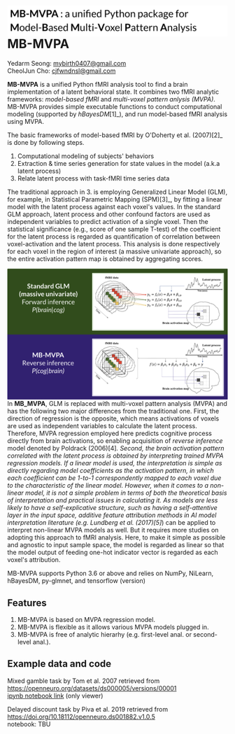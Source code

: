 <img src="https://github.com/CCS-Lab/project_model_based_fmri/blob/dev0/images/mbmvpa_logo.png" align="left" width="600px">

<br>

# MB-MVPA 

Yedarm Seong: mybirth0407@gmail.com<br>
CheolJun Cho: cjfwndnsl@gmail.com<br>

**MB-MVPA** is a unified Python fMRI analysis tool to find a brain implementation of a latent behavioral state.
It combines two fMRI analytic frameworks: *model-based fMRI* and *multi-voxel pattern anlysis (MVPA)*. MB-MVPA provides simple executable functions to conduct 
computational modeling (supported by *hBayesDM*[1]_), and run model-based fMRI analysis using MVPA. 

The basic frameworks of model-based fMRI by O'Doherty et al. (2007)[2]_ is done by following steps.

1) Computational modeling of subjects' behaviors
2) Extraction & time series generation for state values in the model (a.k.a latent process)
3) Relate latent process with task-fMRI time series data

The traditional approach in 3. is employing Generalized Linear Model (GLM), for example, in Statistical Parametric Mapping (SPM)[3]_, by fitting a linear model with the latent process against each voxel's values. In the standard GLM approach, latent process and other confound factors are used as independent variables to predict activation of a single voxel. Then the statistical significance (e.g., score of one sample T-test) of the coefficient for the latent process is regarded as quantification of correlation between voxel-activation and the latent process. This analysis is done respectively for each voxel in the region of interest (a massive univariate approach), so the entire activation pattern map is obtained by aggregating scores. 


<img src="https://github.com/CCS-Lab/project_model_based_fmri/blob/dev0/images/framework_comp.png" align="right" width="600px">


In **MB_MVPA**, GLM is replaced with multi-voxel pattern analysis (MVPA) and has the following two major differences from the traditional one. First, the direction of regression is the opposite, which means activations of voxels are used as independent variables to calculate the latent process. Therefore, MVPA regression employed here predicts cognitive process directly from brain activations, so enabling acquisition of *reverse inference* model denoted by Poldrack (2006)[4]_. Second, the brain activation pattern correlated with the latent process is obtained by interpreting trained MVPA regression models. If a linear model is used, the interpretation is simple as directly regarding model coefficients as the activation pattern, in which each coefficient can be 1-to-1 correspondently mapped to each voxel due to the characteristic of the linear model. However, when it comes to a non-linear model, it is not a simple problem in terms of both the theoretical basis of interpretation and practical issues in calculating it. As models are less likely to have a self-explicative structure, such as having a self-attentive layer in the input space, additive feature attribution methods in AI model interpretation literature (e.g. Lundberg et al. (2017)[5]_) can be applied to interpret non-linear MVPA models as well. But it requires more studies on adopting this approach to fMRI analysis. Here, to make it simple as possible and agnostic to input sample space, the model is regarded as linear so that the model output of feeding one-hot indicator vector is regarded as each voxel's attribution.




MB-MVPA supports Python 3.6 or above and relies on NumPy, NiLearn, hBayesDM, py-glmnet, and tensorflow (version)

Features
--------

1. MB-MVPA is based on MVPA regression model.
2. MB-MVPA is flexible as it allows various MVPA models plugged in.
3. MB-MVPA is free of analytic hierarhy (e.g. first-level anal. or second-level anal.).


## Example data and code

Mixed gamble task by Tom et al. 2007 retrieved from https://openneuro.org/datasets/ds000005/versions/00001<br>
[ipynb notebook link](https://nbviewer.jupyter.org/gist/mybirth0407/58c2f854a8b8790acfb525abedd92571#file-tom_mvpa_model_based_fmri-ipynb) (only viewer)

Delayed discount task by Piva et al. 2019 retrieved from https://doi.org/10.18112/openneuro.ds001882.v1.0.5<br>
notebook: TBU
